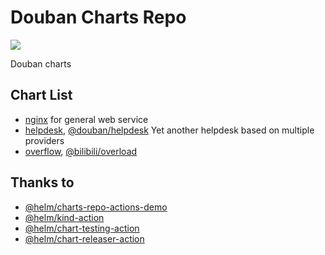 # Douban Charts Repo

[![](https://github.com/douban/charts/workflows/Release%20Charts/badge.svg?branch=master)](https://github.com/douban/charts/actions)

Douban charts

## Chart List

* [nginx](https://github.com/douban/charts/charts/nginx) for general web service
* [helpdesk](https://github.com/douban/charts/charts/helpdesk), [@douban/helpdesk](https://github.com/douban/helpdesk) Yet another helpdesk based on multiple providers
* [overflow](https://github.com/douban/charts/charts/overflow), [@bilibili/overload](https://github.com/bilibili/overlord)


## Thanks to 

* [@helm/charts-repo-actions-demo](https://github.com/helm/charts-repo-actions-demo)
* [@helm/kind-action](https://github.com/helm/kind-action)
* [@helm/chart-testing-action](https://github.com/helm/chart-testing-action)
* [@helm/chart-releaser-action](https://github.com/helm/chart-releaser-action)

